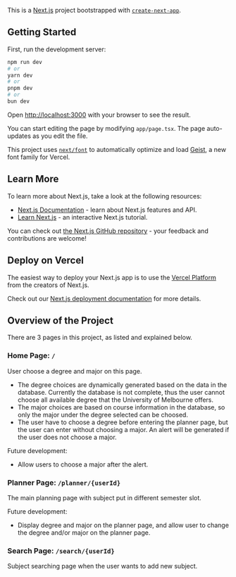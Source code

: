 This is a [Next.js](https://nextjs.org) project bootstrapped with [`create-next-app`](https://nextjs.org/docs/app/api-reference/cli/create-next-app).

## Getting Started

First, run the development server:

```bash
npm run dev
# or
yarn dev
# or
pnpm dev
# or
bun dev
```

Open [http://localhost:3000](http://localhost:3000) with your browser to see the result.

You can start editing the page by modifying `app/page.tsx`. The page auto-updates as you edit the file.

This project uses [`next/font`](https://nextjs.org/docs/app/building-your-application/optimizing/fonts) to automatically optimize and load [Geist](https://vercel.com/font), a new font family for Vercel.

## Learn More

To learn more about Next.js, take a look at the following resources:

- [Next.js Documentation](https://nextjs.org/docs) - learn about Next.js features and API.
- [Learn Next.js](https://nextjs.org/learn) - an interactive Next.js tutorial.

You can check out [the Next.js GitHub repository](https://github.com/vercel/next.js) - your feedback and contributions are welcome!

## Deploy on Vercel

The easiest way to deploy your Next.js app is to use the [Vercel Platform](https://vercel.com/new?utm_medium=default-template&filter=next.js&utm_source=create-next-app&utm_campaign=create-next-app-readme) from the creators of Next.js.

Check out our [Next.js deployment documentation](https://nextjs.org/docs/app/building-your-application/deploying) for more details.

## Overview of the Project

There are 3 pages in this project, as listed and explained below.

### Home Page: `/`

User choose a degree and major on this page.

- The degree choices are dynamically generated based on the data in the database. Currently the database is not complete, thus the user cannot choose all available degree that the University of Melbourne offers.
- The major choices are based on course information in the database, so only the major under the degree selected can be choosed.
- The user have to choose a degree before entering the planner page, but the user can enter without choosing a major. An alert will be generated if the user does not choose a major.

Future development:

- Allow users to choose a major after the alert.

### Planner Page: `/planner/{userId}`

The main planning page with subject put in different semester slot.

Future development:

- Display degree and major on the planner page, and allow user to change the degree and/or major on the planner page.

### Search Page: `/search/{userId}`

Subject searching page when the user wants to add new subject.
